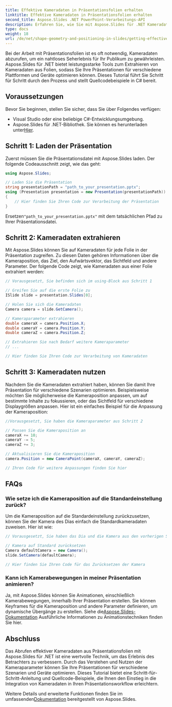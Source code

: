 ```yaml
---
title: Effektive Kameradaten in Präsentationsfolien erhalten
linktitle: Effektive Kameradaten in Präsentationsfolien erhalten
second_title: Aspose.Slides .NET PowerPoint-Verarbeitungs-API
description: Erfahren Sie, wie Sie mit Aspose.Slides für .NET Kameradaten in Präsentationsfolien extrahieren und verwenden. Optimieren Sie das Zuschauererlebnis mit Schritt-für-Schritt-Beispielen.
type: docs
weight: 18
url: /de/net/shape-geometry-and-positioning-in-slides/getting-effective-camera-data/
---
```


Bei der Arbeit mit Präsentationsfolien ist es oft notwendig, Kameradaten abzurufen, um ein nahtloses Seherlebnis für Ihr Publikum zu gewährleisten. Aspose.Slides für .NET bietet leistungsstarke Tools zum Extrahieren von Kameradaten aus Folien, sodass Sie Ihre Präsentationen für verschiedene Plattformen und Geräte optimieren können. Dieses Tutorial führt Sie Schritt für Schritt durch den Prozess und stellt Quellcodebeispiele in C# bereit.

## Voraussetzungen

Bevor Sie beginnen, stellen Sie sicher, dass Sie über Folgendes verfügen:

- Visual Studio oder eine beliebige C#-Entwicklungsumgebung.
-  Aspose.Slides für .NET-Bibliothek. Sie können es herunterladen unter[Hier](https://releases.aspose.com/slides/net/).

## Schritt 1: Laden der Präsentation

Zuerst müssen Sie die Präsentationsdatei mit Aspose.Slides laden. Der folgende Codeausschnitt zeigt, wie das geht:

```csharp
using Aspose.Slides;

// Laden Sie die Präsentation
string presentationPath = "path_to_your_presentation.pptx";
using (Presentation presentation = new Presentation(presentationPath))
{
    // Hier finden Sie Ihren Code zur Verarbeitung der Präsentation
}
```

 Ersetzen`"path_to_your_presentation.pptx"` mit dem tatsächlichen Pfad zu Ihrer Präsentationsdatei.

## Schritt 2: Kameradaten extrahieren

Mit Aspose.Slides können Sie auf Kameradaten für jede Folie in der Präsentation zugreifen. Zu diesen Daten gehören Informationen über die Kameraposition, das Ziel, den Aufwärtsvektor, das Sichtfeld und andere Parameter. Der folgende Code zeigt, wie Kameradaten aus einer Folie extrahiert werden:

```csharp
// Vorausgesetzt, Sie befinden sich im using-Block aus Schritt 1

// Greifen Sie auf die erste Folie zu
ISlide slide = presentation.Slides[0];

// Holen Sie sich die Kameradaten
Camera camera = slide.GetCamera();

// Kameraparameter extrahieren
double cameraX = camera.Position.X;
double cameraY = camera.Position.Y;
double cameraZ = camera.Position.Z;

// Extrahieren Sie nach Bedarf weitere Kameraparameter
// ...

// Hier finden Sie Ihren Code zur Verarbeitung von Kameradaten
```

## Schritt 3: Kameradaten nutzen

Nachdem Sie die Kameradaten extrahiert haben, können Sie damit Ihre Präsentation für verschiedene Szenarien optimieren. Beispielsweise möchten Sie möglicherweise die Kameraposition anpassen, um auf bestimmte Inhalte zu fokussieren, oder das Sichtfeld für verschiedene Displaygrößen anpassen. Hier ist ein einfaches Beispiel für die Anpassung der Kameraposition:

```csharp
//Vorausgesetzt, Sie haben die Kameraparameter aus Schritt 2

// Passen Sie die Kameraposition an
cameraX += 10;
cameraY -= 5;
cameraZ += 3;

// Aktualisieren Sie die Kameraposition
camera.Position = new CameraPoint(cameraX, cameraY, cameraZ);

// Ihren Code für weitere Anpassungen finden Sie hier
```

## FAQs

### Wie setze ich die Kameraposition auf die Standardeinstellung zurück?

Um die Kameraposition auf die Standardeinstellung zurückzusetzen, können Sie der Kamera des Dias einfach die Standardkameradaten zuweisen. Hier ist wie:

```csharp
// Vorausgesetzt, Sie haben das Dia und die Kamera aus den vorherigen Schritten

// Kamera auf Standard zurücksetzen
Camera defaultCamera = new Camera();
slide.SetCamera(defaultCamera);

// Hier finden Sie Ihren Code für das Zurücksetzen der Kamera
```

### Kann ich Kamerabewegungen in meiner Präsentation animieren?

 Ja, mit Aspose.Slides können Sie Animationen, einschließlich Kamerabewegungen, innerhalb Ihrer Präsentation erstellen. Sie können Keyframes für die Kameraposition und andere Parameter definieren, um dynamische Übergänge zu erstellen. Siehe die[Aspose.Slides-Dokumentation](https://reference.aspose.com/slides/net/) Ausführliche Informationen zu Animationstechniken finden Sie hier.

## Abschluss

Das Abrufen effektiver Kameradaten aus Präsentationsfolien mit Aspose.Slides für .NET ist eine wertvolle Technik, um das Erlebnis des Betrachters zu verbessern. Durch das Verstehen und Nutzen der Kameraparameter können Sie Ihre Präsentationen für verschiedene Szenarien und Geräte optimieren. Dieses Tutorial bietet eine Schritt-für-Schritt-Anleitung und Quellcode-Beispiele, die Ihnen den Einstieg in die Integration von Kameradaten in Ihren Präsentationsworkflow erleichtern.

 Weitere Details und erweiterte Funktionen finden Sie im umfassenden[Dokumentation](https://reference.aspose.com/slides/net/) bereitgestellt von Aspose.Slides.
